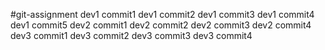 #git-assignment
dev1 commit1
dev1 commit2
dev1 commit3
dev1 commit4
dev1 commit5
dev2 commit1
dev2 commit2
dev2 commit3
dev2 commit4
dev3 commit1
dev3 commit2
dev3 commit3
dev3 commit4